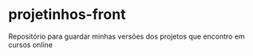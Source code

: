 # projetinhos-front
 Repositório para guardar minhas versões dos projetos que encontro em cursos online
